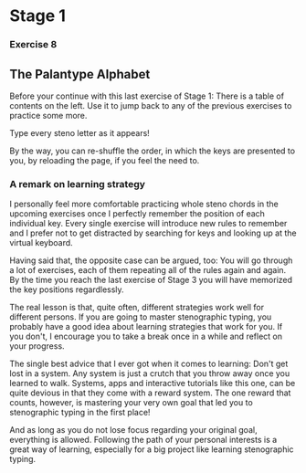 # Stage 1

### Exercise 8

## The Palantype Alphabet

Before your continue with this last exercise of Stage 1:
There is a table of contents on the left.
Use it to jump back to any of the previous exercises to practice some more.

Type every steno letter as it appears!

By the way, you can re-shuffle the order, in which the keys are presented to you, by reloading the page, if you feel the need to.

<!--separator-->

### A remark on learning strategy

I personally feel more comfortable practicing whole steno chords in the upcoming exercises
once I perfectly remember the position of each individual key.
Every single exercise will introduce new rules to remember and I prefer not to get distracted by searching for keys and looking up at the virtual keyboard.

Having said that, the opposite case can be argued, too:
You will go through a lot of exercises, each of them repeating all of the rules again and again.
By the time you reach the last exercise of Stage 3 you will have memorized the key positions regardlessly.

The real lesson is that, quite often, different strategies work well for different persons.
If you are going to master stenographic typing, you probably have a good idea about learning strategies that work for you.
If you don't, I encourage you to take a break once in a while and reflect on your progress.

The single best advice that I ever got when it comes to learning:
Don't get lost in a system. Any system is just a crutch that you throw away once you learned to walk.
Systems, apps and interactive tutorials like this one, can be quite devious in that they come with a reward system.
The one reward that counts, however, is mastering your very own goal that led you to stenographic typing in the first place!

And as long as you do not lose focus regarding your original goal, everything is allowed.
Following the path of your personal interests is a great way of learning, especially for a big project like learning stenographic typing.
